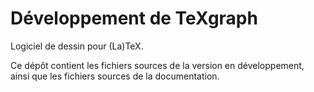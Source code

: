 # Développement de TeXgraph

Logiciel de dessin pour (La)TeX.

Ce dépôt contient les fichiers sources de la version en développement,
ainsi que les fichiers sources de la documentation.
